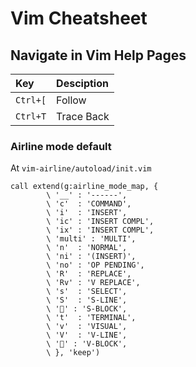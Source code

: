 # Vim Cheatsheet

## Navigate in Vim Help Pages

|Key     |Desciption|
|:-------|:---------|
|`Ctrl+[`|Follow    |
|`Ctrl+T`|Trace Back|


### Airline mode default

At `vim-airline/autoload/init.vim`

```vim
call extend(g:airline_mode_map, {
        \ '__' : '------',
        \ 'c'  : 'COMMAND',
        \ 'i'  : 'INSERT',
        \ 'ic' : 'INSERT COMPL',
        \ 'ix' : 'INSERT COMPL',
        \ 'multi' : 'MULTI',
        \ 'n'  : 'NORMAL',
        \ 'ni' : '(INSERT)',
        \ 'no' : 'OP PENDING',
        \ 'R'  : 'REPLACE',
        \ 'Rv' : 'V REPLACE',
        \ 's'  : 'SELECT',
        \ 'S'  : 'S-LINE',
        \ '' : 'S-BLOCK',
        \ 't'  : 'TERMINAL',
        \ 'v'  : 'VISUAL',
        \ 'V'  : 'V-LINE',
        \ '' : 'V-BLOCK',
        \ }, 'keep')
```
